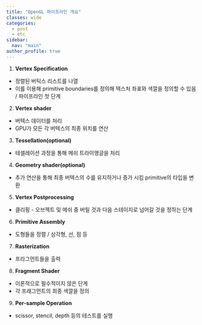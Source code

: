 ```yaml
---
title: "OpenGL 파이프라인 개요"
classes: wide
categories: 
  - post
  - etc
sidebar:
  nav: "main"
author_profile: true
---
```


1. **Vertex Specification**
* 정렬된 버틱스 리스트를 나열
* 이를 이용해 primitive boundaries를 정의해 텍스처 좌표와 색깔을 정의할 수 있음 / 파이프라인 첫 단계

2. **Vertex shader**
* 버텍스 데이터를 처리
* GPU가 모든 각 버텍스의 최종 위치를 연산 

3. **Tessellation(optional)**
* 테셀레이션 과정을 통해 메쉬 트라이앵글을 처리

4. **Geometry shader(optional)** 
* 추가 연산을 통해 최종 버텍스의 수를 유지하거나 증가 시킴 primitive의 타입을 변환

5. **Vertex Postprocessing**
* 클리핑 - 오브젝트 및 메쉬 중 버릴 것과 다음 스테이지로 넘어갈 것을 정하는 단계

6. **Primitive Assembly**
* 도형들을 정렬 / 삼각형, 선, 점 등

7. **Rasterization**
* 프라그먼트들을 출력

8. **Fragment Shader**
* 이론적으로 필수적이지 않은 단계
* 각 프래그먼트의 최종 색깔을 정의

9. **Per-sample Operation**
* scissor, stencil, depth 등의 테스트를 실행

